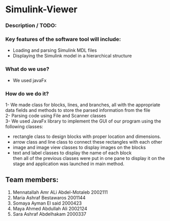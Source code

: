 # Simulink-Viewer     
### Description / TODO:
### Key features of the software tool will include:
* Loading and parsing Simulink MDL files
* Displaying the Simulink model in a hierarchical structure  
### What do we use?  
* We used javaFx  
### How do we do it?  
1- We made class for blocks, lines, and branches, all with the appropriate data fields and methods to store the parsed information from the file  
2- Parsing code using File and Scanner classes  
3- We used JavaFx library to implement the GUI of our program using the following classes: 
* rectangle class to design blocks with proper location and dimensions.  
 * arrow class and line class to connect these rectangles with each other  
* image and image view classes to display images on the blocks  
 * text and label classes to display the name of each block   
 then all of the previous classes were put in one pane to display it on the stage and application was launched in main method.  

## Team members:
1. Mennatallah Amr ALi Abdel-Motaleb 2002111
2. Maria Ashraf Bestawaros 2001144
3. Somaya Ayman El said 2000423
4. Maya Ahmed Abdullah Ali 2002124
5. Sara Ashraf Abdelhakam 2000337
